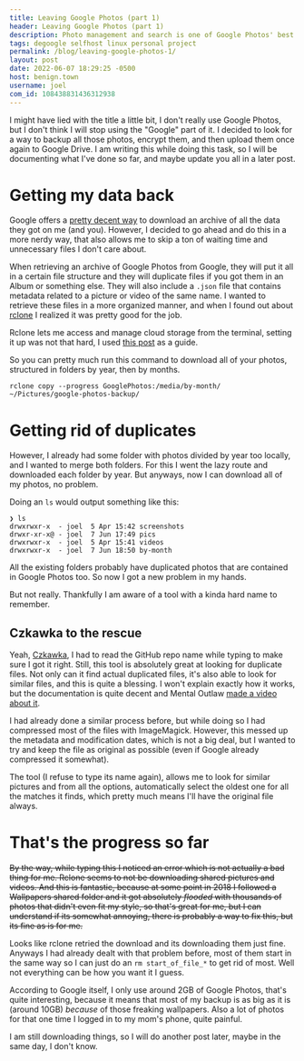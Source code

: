 ```yaml
---
title: Leaving Google Photos (part 1)
header: Leaving Google Photos (part 1)
description: Photo management and search is one of Google Photos' best features, but I don't like to have all my stuff in one basket. So I decided to look for a different way to backup my memories and protect them from outsiders.
tags: degoogle selfhost linux personal project
permalink: /blog/leaving-google-photos-1/
layout: post
date: 2022-06-07 18:29:25 -0500
host: benign.town
username: joel
com_id: 108438831436312938
---
```


I might have lied with the title a little bit, I don't really use Google Photos, but I don't think I will stop using the "Google" part of it. I decided to look for a way to backup all those photos, encrypt them, and then upload them once again to Google Drive. I am writing this while doing this task, so I will be documenting what I've done so far, and maybe update you all in a later post.

# Getting my data back

Google offers a [pretty decent way](https://takeout.google.com) to download an archive of all the data they got on me (and you). However, I decided to go ahead and do this in a more nerdy way, that also allows me to skip a ton of waiting time and unnecessary files I don't care about.

When retrieving an archive of Google Photos from Google, they will put it all in a certain file structure and they will duplicate files if you got them in an Album or something else. They will also include a `.json` file that contains metadata related to a picture or video of the same name. I wanted to retrieve these files in a more organized manner, and when I found out about [rclone](https:/rclone.org) I realized it was pretty good for the job. 

Rclone lets me access and manage cloud storage from the terminal, setting it up was not that hard, I used [this post](https://exitcode0.net/backup-google-photos-with-rclone/) as a guide.

So you can pretty much run this command to download all of your photos, structured in folders by year, then by months.

```
rclone copy --progress GooglePhotos:/media/by-month/ ~/Pictures/google-photos-backup/
```

# Getting rid of duplicates
However, I already had some folder with photos divided by year too locally, and I wanted to merge both folders. For this I went the lazy route and downloaded each folder by year. But anyways, now I can download all of my photos, no problem.


Doing an `ls` would output something like this:

```
❯ ls
drwxrwxr-x  - joel  5 Apr 15:42 screenshots
drwxr-xr-x@ - joel  7 Jun 17:49 pics
drwxrwxr-x  - joel  5 Apr 15:41 videos
drwxrwxr-x  - joel  7 Jun 18:50 by-month
```

All the existing folders probably have duplicated photos that are contained in Google Photos too. So now I got a new problem in my hands.

But not really. Thankfully I am aware of a tool with a kinda hard name to remember.

## Czkawka to the rescue

Yeah, [Czkawka](https://github.com/qarmin/czkawka), I had to read the GitHub repo name while typing to make sure I got it right. Still, this tool is absolutely great at looking for duplicate files. Not only can it find actual duplicated files, it's also able to look for similar files, and this is quite a blessing. I won't explain exactly how it works, but the documentation is quite decent and Mental Outlaw [made a video about it](https://youtu.be/CWlRiTD4vDc).

I had already done a similar process before, but while doing so I had compressed most of the files with ImageMagick. However, this messed up the metadata and modification dates, which is not a big deal, but I wanted to try and keep the file as original as possible (even if Google already compressed it somewhat).

The tool (I refuse to type its name again), allows me to look for similar pictures and from all the options, automatically select the oldest one for all the matches it finds, which pretty much means I'll have the original file always.


# That's the progress so far

~~By the way, while typing this I noticed an error which is not actually a bad thing for me. Rclone seems to not be downloading shared pictures and videos. And this is fantastic, because at some point in 2018 I followed a Wallpapers shared folder and it got absolutely *flooded* with thousands of photos that didn't even fit my style, so that's great for me, but I can understand if its somewhat annoying, there is probably a way to fix this, but its fine as is for me.~~

Looks like rclone retried the download and its downloading them just fine. Anyways I had already dealt with that problem before, most of them start in the same way so I can just do an `rm start_of_file_*` to get rid of most. Well not everything can be how you want it I guess.

According to Google itself, I only use around 2GB of Google Photos, that's quite interesting, because it means that most of my backup is as big as it is (around 10GB) *because* of those freaking wallpapers. Also a lot of photos for that one time I logged in to my mom's phone, quite painful.

I am still downloading things, so I will do another post later, maybe in the same day, I don't know.
